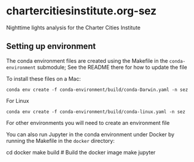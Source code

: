 # chartercitiesinstitute.org-sez

Nighttime lights analysis for the Charter Cities Institute


## Setting up environment

The conda environment files are created using the Makefile in the ``conda-environment``
submodule; See the README there for how to update the file

To install these files on a Mac: 

    conda env create -f conda-environment/build/conda-Darwin.yaml -n sez
    
For Linux

    conda env create -f conda-environment/build/conda-linux.yaml -n sez

For other environments you will need to create an environment file

You can also run Jupyter in the conda environment under Docker by running the Makefile in the 
``docker`` directory: 

   cd docker
   make build # Build the docker image
   make jupyter

